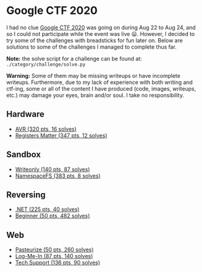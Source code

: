 # Google CTF 2020

I had no clue [Google CTF 2020](https://capturetheflag.withgoogle.com/) was going on during Aug 22 to Aug 24, and so I could not participate while the event was live :frowning:. However, I decided to try some of the challenges with breadsticks for fun later on. Below are solutions to some of the challenges I managed to complete thus far.

**Note:** the solve script for a challenge can be found at: `./category/challenge/solve.py`

**Warning:** Some of them may be missing writeups or have incomplete writeups. Furthermore, due to my lack of experience with both writing and ctf-ing, some or all of the content I have produced (code, images, writeups, etc.) may damage your eyes, brain and/or soul. I take no responsibility.

## Hardware

- [AVR (320 pts, 16 solves)](./hardware/avr/README.md)
- [Registers Matter (347 pts, 12 solves)](./hardware/registers_matter/README.md)

## Sandbox

- [Writeonly (140 pts, 87 solves)](./sandbox/writeonly/README.md)
- [NamespaceFS (383 pts, 8 solves)](./sandbox/namespacefs/README.md)

## Reversing

- [.NET (225 pts, 40 solves)](./reversing/dotNET/README.md)
- [Beginner (50 pts, 482 solves)](./reversing/beginner/README.md)

## Web

- [Pasteurize (50 pts, 260 solves)](./web/pasteurize/README.md)
- [Log-Me-In (87 pts, 140 solves)](./web/log-me-in/README.md)
- [Tech Support (136 pts, 90 solves)](./web/tech_support/README.md)


